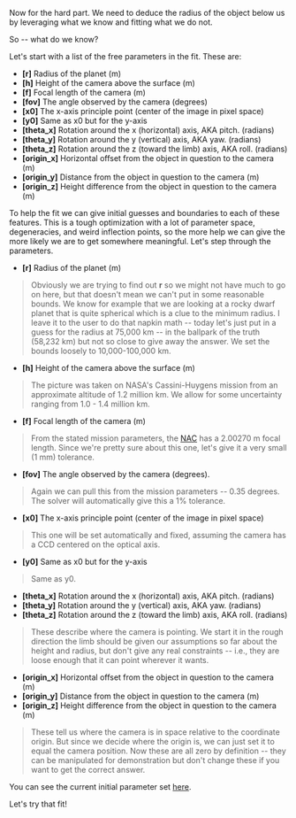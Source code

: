Now for the hard part. We need to deduce the radius of the object below us by leveraging what we know and fitting what we do not.

So -- what do we know?

Let's start with a list of the free parameters in the fit. These are:
- **[r]** Radius of the planet (m)
- **[h]** Height of the camera above the surface (m)
- **[f]** Focal length of the camera (m)
- **[fov]** The angle observed by the camera (degrees)
- **[x0]** The x-axis principle point (center of the image in pixel space)
- **[y0]** Same as x0 but for the y-axis
- **[theta_x]** Rotation around the x (horizontal) axis, AKA pitch. (radians)
- **[theta_y]** Rotation around the y (vertical) axis, AKA yaw. (radians)
- **[theta_z]** Rotation around the z (toward the limb) axis, AKA roll. (radians)
- **[origin_x]** Horizontal offset from the object in question to the camera (m)
- **[origin_y]** Distance from the object in question to the camera (m)
- **[origin_z]** Height difference from the object in question to the camera (m)

To help the fit we can give initial guesses and boundaries to each of these features. This is a tough optimization with a lot of parameter space, degeneracies, and weird inflection points, so the more help we can give the more likely we are to get somewhere meaningful. Let's step through the parameters.

- **[r]** Radius of the planet (m)
  
> Obviously we are trying to find out **r** so we might not have much to go on here, but that doesn't mean we can't put in some reasonable bounds. We know for example that we are looking at a rocky dwarf planet that is quite spherical which is a clue to the minimum radius. I leave it to the user to do that napkin math -- today let's just put in a guess for the radius at 75,000 km -- in the ballpark of the truth (58,232 km) but not so close to give away the answer. We set the bounds loosely to 10,000-100,000 km.

- **[h]** Height of the camera above the surface (m)

> The picture was taken on NASA's Cassini-Huygens mission from an approximate altitude of 1.2 million km. We allow for some uncertainty ranging from 1.0 - 1.4 million km.

- **[f]** Focal length of the camera (m)

> From the stated mission parameters, the [NAC](https://ciclops.org/iss/iss.php.html) has a 2.00270 m focal length. Since we're pretty sure about this one, let's give it a very small (1 mm) tolerance.

- **[fov]** The angle observed by the camera (degrees).

> Again we can pull this from the mission parameters -- 0.35 degrees. The solver will automatically give this a 1% tolerance.

- **[x0]** The x-axis principle point (center of the image in pixel space)

> This one will be set automatically and fixed, assuming the camera has a CCD centered on the optical axis.

- **[y0]** Same as x0 but for the y-axis

> Same as y0.

- **[theta_x]** Rotation around the x (horizontal) axis, AKA pitch. (radians)
- **[theta_y]** Rotation around the y (vertical) axis, AKA yaw. (radians)
- **[theta_z]** Rotation around the z (toward the limb) axis, AKA roll. (radians)

> These describe where the camera is pointing. We start it in the rough direction the limb should be given our assumptions so far about the height and radius, but don't give any real constraints -- i.e., they are loose enough that it can point wherever it wants.

- **[origin_x]** Horizontal offset from the object in question to the camera (m)
- **[origin_y]** Distance from the object in question to the camera (m)
- **[origin_z]** Height difference from the object in question to the camera (m)

> These tell us where the camera is in space relative to the coordinate origin. But since we decide where the origin is, we can just set it to equal the camera position. Now these are all zero by definition -- they can be manipulated for demonstration but don't change these if you want to get the correct answer.

You can see the current initial parameter set [here](https://github.com/bogsdarking/planet_ruler/blob/b908bd94601ba4f4cb4b3e9453fcd1a503042364/config/saturn-cassini-1.yaml).

Let's try that fit!